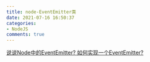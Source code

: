 ```yaml
---
title: node-EventEmitter类
date: 2021-07-16 16:50:37
categories:
- NodeJS
comments: true
---
```


[说说Node中的EventEmitter? 如何实现一个EventEmitter?](https://mp.weixin.qq.com/s?__biz=MzU1OTgxNDQ1Nw==&mid=2247487826&idx=1&sn=568bbdc388641249c7c5c6df971b358a&chksm=fc10d304cb675a12c4c4e8e28c5a3e6e5e2d8ae822c2fea48c703f403d1d4dc6b5c6be1c6c33&scene=178&cur_album_id=1893465646416330758#rd)

